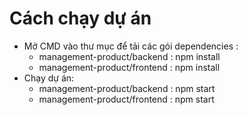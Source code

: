 # Cách chạy dự án
- Mở CMD vào thư mục để tải các gói dependencies :
   - management-product/backend : npm install
   - management-product/frontend : npm install
- Chạy dự án:
   - management-product/backend : npm start
   - management-product/frontend : npm start
